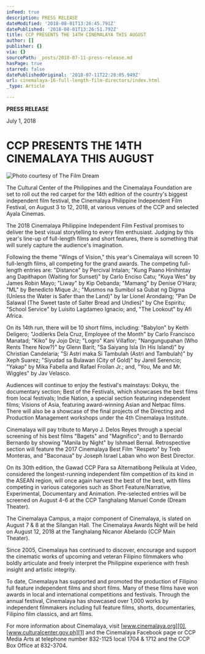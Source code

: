 ```yaml
---
inFeed: true
description: PRESS RELEASE
dateModified: '2018-08-01T13:26:45.791Z'
datePublished: '2018-08-01T13:26:51.792Z'
title: CCP PRESENTS THE 14TH CINEMALAYA THIS AUGUST
author: []
publisher: {}
via: {}
sourcePath: _posts/2018-07-11-press-release.md
hasPage: true
starred: false
datePublishedOriginal: '2018-07-11T22:28:05.949Z'
url: cinemalaya-16-full-length-film-directors/index.html
_type: Article

---
```

**PRESS RELEASE**

July 1, 2018

# **CCP PRESENTS THE 14TH CINEMALAYA THIS AUGUST**
![Photo courtesy of The Film Dream](https://s3-us-west-2.amazonaws.com/the-grid-img/p/1eef33cc1770a323334a16e8e334fd6954705abc.jpg)

The Cultural Center of the Philippines and the Cinemalaya Foundation are set to roll out the red carpet for the 14th edition of the country's biggest independent film festival, the Cinemalaya Philippine Independent Film Festival, on August 3 to 12, 2018, at various venues of the CCP and selected Ayala Cinemas.

The 2018 Cinemalaya Philippine Independent Film Festival promises to deliver the best visual storytelling to every film enthusiast. Judging by this year's line-up of full-length films and short features, there is something that will surely capture the audience's imagination.

Following the theme "Wings of Vision," this year's Cinemalaya will screen 10 full-length films, all competing for the grand awards. The competing full-length entries are: "Distance" by Percival Intalan; "Kung Paano Hinihintay ang Dapithapon (Waiting for Sunset)" by Carlo Enciso Catu; "Kuya Wes" by James Robin Mayo; "Liway" by Kip Oebanda; "Mamang" by Denise O'Hara; "ML" by Benedicto Mique Jr.; "Musmos na Sumibol sa Gubat ng Digma (Unless the Water is Safer than the Land)" by Iar Lionel Arondaing; "Pan De Salawal (The Sweet taste of Salter Bread and Undies)" by Che Espiritu; "School Service" by Luisito Lagdameo Ignacio; and, "The Lookout" by Afi Africa.

On its 14th run, there will be 10 short films, including: "Babylon" by Keith Deligero; "Jodilerks Dela Cruz, Employee of the Month" by Carlo Francisco Manatad; "Kiko" by Jojo Driz; "Logro" Kani Villaflor; "Nangungupahan (Who Rents There Now?)" by Glenn Barit; "Sa Saiyang Isla (In His Island)" by Christian Candelaria; "Si Astri maka Si Tambulah (Astri and Tambulah)" by Xeph Suarez; "Siyudad sa Bulawan (City of Gold)" by Jarell Serencio; "Yakap" by Mika Fabella and Rafael Froilan Jr.; and, "You, Me and Mr. Wiggles" by Jav Velasco.

Audiences will continue to enjoy the festival's mainstays: Dokyu, the documentary section; Best of the Festivals, which showcases the best films from local festivals; Indie Nation, a special section featuring independent films; Visions of Asia, featuring award-winning Asian and Netpac films. There will also be a showcase of the final projects of the Directing and Production Management workshops under the 4th Cinemalaya Institute.

Cinemalaya will pay tribute to Maryo J. Delos Reyes through a special screening of his best films "Bagets" and "Magnifico"; and to Bernardo Bernardo by showing "Manila by Night" by Ishmael Bernal. Retrospective section will feature the 2017 Cinemalaya Best Film "Respeto" by Treb Monteras, and "Baconaua" by Joseph Israel Laban who won Best Director.

On its 30th edition, the Gawad CCP Para sa Alternatibong Pelikula at Video, considered the longest-running independent film competition of its kind in the ASEAN region, will once again harvest the best of the best, with films competing in various categories such as Short Feature/Narrative, Experimental, Documentary and Animation. Pre-selected entries will be screened on August 4-6 at the CCP Tanghalang Manuel Conde (Dream Theater).

The Cinemalaya Campus, a major component of Cinemalaya, is slated on August 7 & 8 at the Silangan Hall. The Cinemalaya Awards Night will be held on August 12, 2018 at the Tanghalang Nicanor Abelardo (CCP Main Theater).

Since 2005, Cinemalaya has continued to discover, encourage and support the cinematic works of upcoming and veteran Filipino filmmakers who boldly articulate and freely interpret the Philippine experience with fresh insight and artistic integrity.

To date, Cinemalaya has supported and promoted the production of Filipino full feature independent films and short films. Many of these films have won awards in local and international competitions and festivals. Through the annual festival, Cinemalaya has showcased over 1,000 works by independent filmmakers including full feature films, shorts, documentaries, Filipino film classics, and art films.

For more information about Cinemalaya, visit [www.cinemalaya.org][0], [www.culturalcenter.gov.ph][1] and the Cinemalaya Facebook page or CCP Media Arts at telephone number 832-1125 local 1704 & 1712 and the CCP Box Office at 832-3704\.

[0]: http://www.cinemalaya.org/
[1]: http://www.culturalcenter.gov.ph/